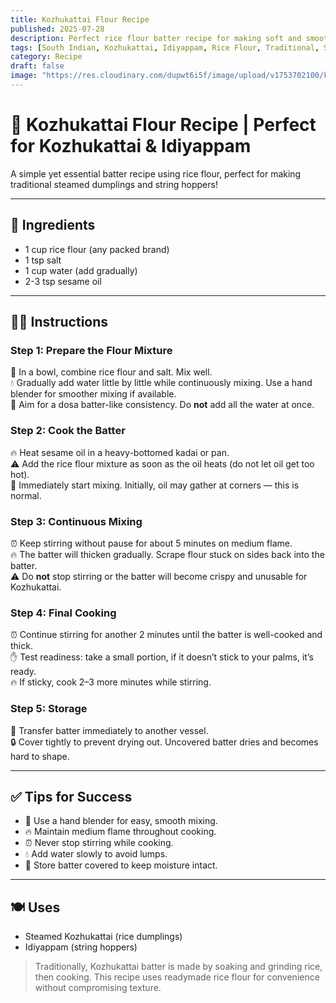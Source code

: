 ```yaml
---
title: Kozhukattai Flour Recipe  
published: 2025-07-28  
description: Perfect rice flour batter recipe for making soft and smooth Kozhukattai and Idiyappam — easy, traditional, and convenient!  
tags: [South Indian, Kozhukattai, Idiyappam, Rice Flour, Traditional, Steamed Snacks]  
category: Recipe  
draft: false  
image: "https://res.cloudinary.com/dupwt6i5f/image/upload/v1753702100/kozhukattai_flour.jpg"  
---
```


# 🥄 Kozhukattai Flour Recipe | Perfect for Kozhukattai & Idiyappam

A simple yet essential batter recipe using rice flour, perfect for making traditional steamed dumplings and string hoppers!

---

## 🌾 Ingredients

- 1 cup rice flour (any packed brand)  
- 1 tsp salt  
- 1 cup water (add gradually)  
- 2-3 tsp sesame oil  

---

## 👩‍🍳 Instructions

### Step 1: Prepare the Flour Mixture  
🥣 In a bowl, combine rice flour and salt. Mix well.  
💧 Gradually add water little by little while continuously mixing. Use a hand blender for smoother mixing if available.  
🥄 Aim for a dosa batter-like consistency. Do **not** add all the water at once.  

### Step 2: Cook the Batter  
🔥 Heat sesame oil in a heavy-bottomed kadai or pan.  
⚠️ Add the rice flour mixture as soon as the oil heats (do not let oil get too hot).  
🥄 Immediately start mixing. Initially, oil may gather at corners — this is normal.  

### Step 3: Continuous Mixing  
⏰ Keep stirring without pause for about 5 minutes on medium flame.  
🔥 The batter will thicken gradually. Scrape flour stuck on sides back into the batter.  
⚠️ Do **not** stop stirring or the batter will become crispy and unusable for Kozhukattai.  

### Step 4: Final Cooking  
⏰ Continue stirring for another 2 minutes until the batter is well-cooked and thick.  
✋ Test readiness: take a small portion, if it doesn’t stick to your palms, it’s ready.  
🔥 If sticky, cook 2–3 more minutes while stirring.  

### Step 5: Storage  
🫙 Transfer batter immediately to another vessel.  
🔒 Cover tightly to prevent drying out. Uncovered batter dries and becomes hard to shape.  

---

## ✅ Tips for Success

- 🥄 Use a hand blender for easy, smooth mixing.  
- 🔥 Maintain medium flame throughout cooking.  
- ⏰ Never stop stirring while cooking.  
- 💧 Add water slowly to avoid lumps.  
- 🫙 Store batter covered to keep moisture intact.  

---

## 🍽️ Uses

- Steamed Kozhukattai (rice dumplings)  
- Idiyappam (string hoppers)  

> Traditionally, Kozhukattai batter is made by soaking and grinding rice, then cooking. This recipe uses readymade rice flour for convenience without compromising texture.  

